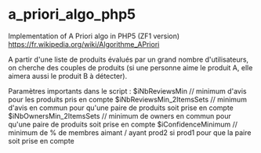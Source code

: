 # a_priori_algo_php5
Implementation of A Priori algo in PHP5 (ZF1 version)
https://fr.wikipedia.org/wiki/Algorithme_APriori

A partir d'une liste de produits évalués par un grand nombre d'utilisateurs, on cherche des couples de produits (si une personne aime le produit A, elle aimera aussi le produit B à détecter).

Paramètres importants dans le script : 
$iNbReviewsMin // minimum d'avis pour les produits pris en compte
$iNbReviewsMin_2ItemsSets // minimum d'avis en commun pour qu'une paire de produits soit prise en compte
$iNbOwnersMin_2ItemsSets // minimum de owners en commun pour qu'une paire de produits soit prise en compte
$iConfidenceMinimum // minimum de % de membres aimant / ayant prod2 si prod1 pour que la paire soit prise en compte
